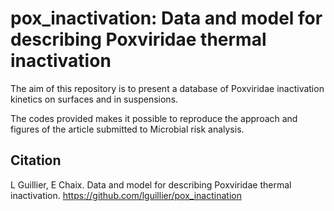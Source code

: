 # pox_inactivation: Data and model for describing Poxviridae thermal inactivation

The aim of this repository is to present a database of Poxviridae inactivation kinetics on surfaces and in suspensions.

The codes provided makes it possible to reproduce the approach and figures of the article submitted to Microbial risk analysis.

## Citation

L Guillier, E Chaix. Data and model for describing Poxviridae thermal inactivation. https://github.com/lguillier/pox_inactination
